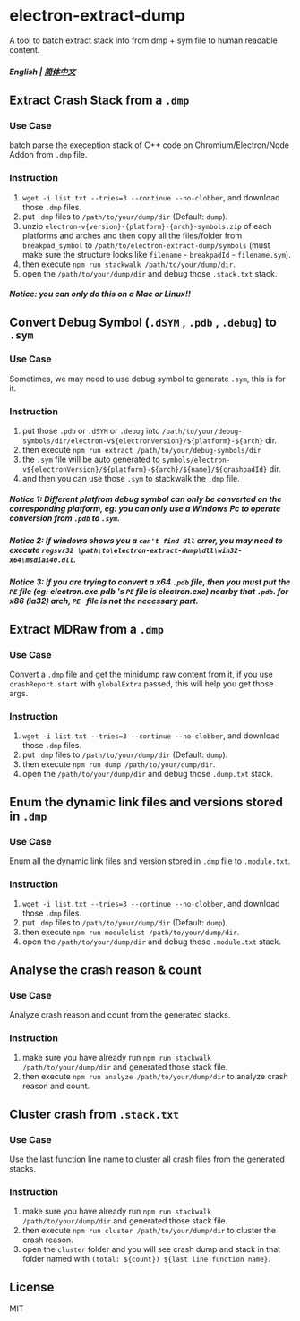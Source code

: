 # electron-extract-dump

A tool to batch extract stack info from dmp + sym file to human readable content.

##### English | [简体中文](./README.zh_CN.md)

## Extract Crash Stack from a `.dmp`

### Use Case
batch parse the exeception stack of C++ code on Chromium/Electron/Node Addon from  `.dmp` file.

### Instruction
1. `wget -i list.txt --tries=3 --continue ‐‐no-clobber`, and download those `.dmp` files.
2. put `.dmp` files to `/path/to/your/dump/dir` (Default: `dump`).
3. unzip `electron-v{version}-{platform}-{arch}-symbols.zip` of each platforms and arches and then copy all the files/folder from `breakpad_symbol` to `/path/to/electron-extract-dump/symbols` (must make sure the structure looks like `filename` - `breakpadId` - `filename.sym`).
4. then execute `npm run stackwalk /path/to/your/dump/dir`.
5. open the `/path/to/your/dump/dir` and debug those `.stack.txt` stack.

##### Notice: you can only do this on a Mac or Linux!!

## Convert Debug Symbol (`.dSYM` , `.pdb` , `.debug`) to `.sym`

### Use Case
Sometimes, we may need to use debug symbol to generate `.sym`, this is for it.

### Instruction
1. put those `.pdb` or `.dSYM` or `.debug` into `/path/to/your/debug-symbols/dir/electron-v${electronVersion}/${platform}-${arch}` dir.
2. then execute `npm run extract /path/to/your/debug-symbols/dir`
3. the `.sym` file will be auto generated to `symbols/electron-v${electronVersion}/${platform}-${arch}/${name}/${crashpadId}` dir.
4. and then you can use those `.sym` to stackwalk the `.dmp` file.

##### Notice 1: Different platfrom debug symbol can only be converted on the corresponding platform, eg: you can only use a Windows Pc to operate conversion from `.pdb` to `.sym`.

##### Notice 2: If windows shows you a `can't find dll` error, you may need to execute `regsvr32 \path\to\electron-extract-dump\dll\win32-x64\msdia140.dll`.

##### Notice 3: If you are trying to convert a x64 `.pdb` file, then you must put the `PE` file (eg: electron.exe.pdb 's `PE` file is electron.exe) nearby that `.pdb`. for x86 (ia32)  arch, `PE ` file is not the necessary part.

## Extract MDRaw from a `.dmp` 

### Use Case
Convert a `.dmp` file and get the minidump raw content from it, if you use `crashReport.start` with `globalExtra` passed, this will help you get those args.

### Instruction
1. `wget -i list.txt --tries=3 --continue ‐‐no-clobber`, and download those `.dmp` files.
2. put `.dmp` files to `/path/to/your/dump/dir` (Default: `dump`).
3. then execute `npm run dump /path/to/your/dump/dir`.
4. open the `/path/to/your/dump/dir` and debug those `.dump.txt` stack.

## Enum the dynamic link files and versions stored in `.dmp` 

### Use Case
Enum all the dynamic link files and version stored in `.dmp` file
to `.module.txt`.

### Instruction
1. `wget -i list.txt --tries=3 --continue ‐‐no-clobber`, and download those `.dmp` files.
2. put `.dmp` files to `/path/to/your/dump/dir` (Default: `dump`).
3. then execute `npm run modulelist /path/to/your/dump/dir`.
4. open the `/path/to/your/dump/dir` and debug those `.module.txt` stack.

## Analyse the crash reason & count

### Use Case
Analyze crash reason and count from the generated stacks.

### Instruction
1. make sure you have already run `npm run stackwalk /path/to/your/dump/dir` and generated those stack file.
2. then execute `npm run analyze /path/to/your/dump/dir` to analyze crash reason and count.

## Cluster crash from `.stack.txt`

### Use Case
Use the last function line name to cluster all crash files from the generated stacks.

### Instruction
1. make sure you have already run `npm run stackwalk /path/to/your/dump/dir` and generated those stack file.
2. then execute `npm run cluster /path/to/your/dump/dir` to cluster the crash reason.
3. open the `cluster` folder and you will see crash dump and stack in that folder named with `(total: ${count}) ${last line function name}`.

## License

MIT